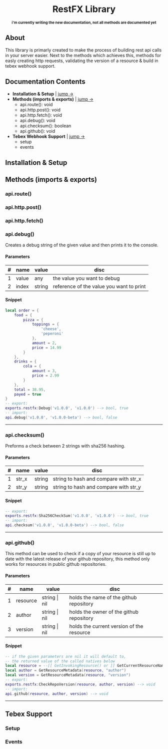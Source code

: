<h1 align="center">RestFX Library</h1>
<p align="center"><small><strong>i'm currently writing the new documentation, not all methods are documented yet</strong></small></p>

## About
This library is primarly created to make the process of building rest api calls in your server easier. Next to the methods which achieves this, methods for easly creating http requests, validating the version of a resource & build in tebex webhook support.

## Documentation Contents
- **Installation & Setup** | [jump ->]()
- **Methods (imports & exports)** | [jump ->]()
	- api.route(): void
	- api.http.post(): void
	- api.http.fetch(): void
	- api.debug(): void
	- api.checksum(): boolean
	- api.github(): void
- **Tebex Webhook Support** | [jump ->]()
	- setup
	- events

## Installation & Setup

## Methods (imports & exports)

### **api.route()**
### **api.http.post()**
### **api.http.fetch()**
### **api.debug()**
Creates a debug string of the given value and then prints it to the console.

#### **Parameters**
| # | name     | value  | disc                                     |
|---|----------|--------|------------------------------------------|
| 1 | value    | any    | the value you want to debug              |
| 2 | index    | string | reference of the value you want to print |

#### **Snippet**
```lua
local order = {
    food = {
        pizza = {
            toppings = {
                'cheese',
                'peperoni'
            },
            amount = 2,
            price = 14.99
        }
    },
    drinks = {
        cola = {
            amount = 3,
            price = 2.99
        }
    },
    total = 38.95,
    payed = true
}
-- export:
exports.restfx:Debug('v1.0.0', 'v1.0.0') --> bool, true
-- import:
api.debug('v1.0.0', 'v1.0.0-beta') --> bool, false
```
---
### **api.checksum()**
Preforms a check between 2 strings with sha256 hashing.

#### **Parameters**
| # | name     | value  | disc                                  |
|---|----------|--------|---------------------------------------|
| 1 | str_x    | string | string to hash and compare with str_x |
| 2 | str_y    | string | string to hash and compare with str_y |

#### **Snippet**
```lua
-- export:
exports.restfx:Sha256CheckSum('v1.0.0', 'v1.0.0') --> bool, true
-- import:
api.checksum('v1.0.0', 'v1.0.0-beta') --> bool, false
```
---
### **api.github()**
This method can be used to check if a copy of your resource is still up to date with the latest release of your github repository, this method only works for resources in public github repositories.

#### **Parameters**
| # | name     | value         | disc                                      |
|---|----------|---------------|-------------------------------------------|
| 1 | resource | string \| nil | holds the name of the github repository   |
| 2 | author   | string \| nil | holds the owner of the github repository  |
| 3 | version  | string \| nil | holds the current version of the resource |

#### **Snippet**
```lua
-- if the given parameters are nil it will default to,
-- the returned value of the called natives below
local resource = --[[ GetInvokingResource() or ]] GetCurrentResourceName()
local author = GetResourceMetadata(resource, "author")
local version = GetResourceMetadata(resource, "version")
-- export:
exports.restfx:CheckRepoVersion(resource, author, version) --> void
-- import:
api.github(resource, author, version) --> void
```
---
## Tebex Support

### Setup

### Events